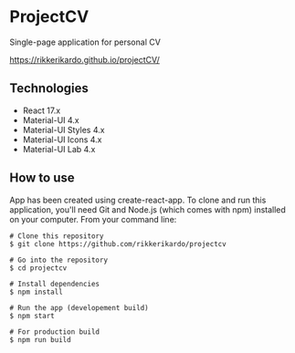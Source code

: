 # ProjectCV

Single-page application for personal CV

https://rikkerikardo.github.io/projectCV/

## Technologies

- React 17.x
- Material-UI 4.x
- Material-UI Styles 4.x
- Material-UI Icons 4.x
- Material-UI Lab 4.x

## How to use

App has been created using create-react-app.
To clone and run this application, you'll need Git and Node.js (which comes with npm) installed on your computer. From your command line:

```
# Clone this repository
$ git clone https://github.com/rikkerikardo/projectcv

# Go into the repository
$ cd projectcv

# Install dependencies
$ npm install

# Run the app (developement build)
$ npm start

# For production build
$ npm run build
```
